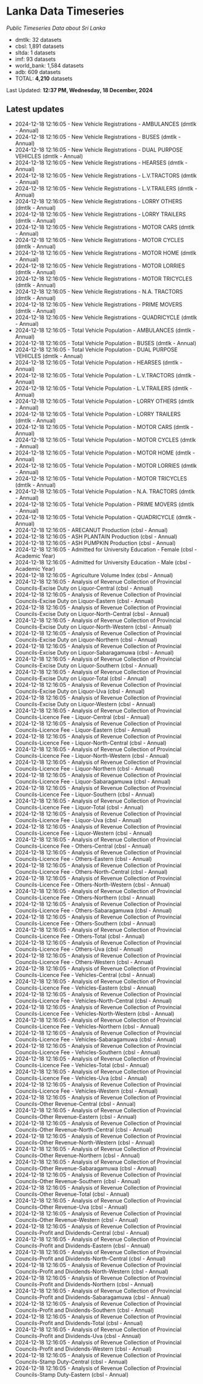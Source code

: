 # Lanka Data Timeseries
*Public Timeseries Data about Sri Lanka*

* dmtlk: 32 datasets
* cbsl: 1,891 datasets
* sltda: 1 datasets
* imf: 93 datasets
* world_bank: 1,584 datasets
* adb: 609 datasets
* TOTAL: **4,210** datasets

Last Updated: **12:37 PM, Wednesday, 18 December, 2024**

## Latest updates

* 2024-12-18 12:16:05 - New Vehicle Registrations - AMBULANCES (dmtlk - Annual)
* 2024-12-18 12:16:05 - New Vehicle Registrations - BUSES (dmtlk - Annual)
* 2024-12-18 12:16:05 - New Vehicle Registrations - DUAL PURPOSE VEHICLES (dmtlk - Annual)
* 2024-12-18 12:16:05 - New Vehicle Registrations - HEARSES (dmtlk - Annual)
* 2024-12-18 12:16:05 - New Vehicle Registrations - L.V.TRACTORS (dmtlk - Annual)
* 2024-12-18 12:16:05 - New Vehicle Registrations - L.V.TRAILERS (dmtlk - Annual)
* 2024-12-18 12:16:05 - New Vehicle Registrations - LORRY OTHERS (dmtlk - Annual)
* 2024-12-18 12:16:05 - New Vehicle Registrations - LORRY TRAILERS (dmtlk - Annual)
* 2024-12-18 12:16:05 - New Vehicle Registrations - MOTOR CARS (dmtlk - Annual)
* 2024-12-18 12:16:05 - New Vehicle Registrations - MOTOR CYCLES (dmtlk - Annual)
* 2024-12-18 12:16:05 - New Vehicle Registrations - MOTOR HOME (dmtlk - Annual)
* 2024-12-18 12:16:05 - New Vehicle Registrations - MOTOR LORRIES (dmtlk - Annual)
* 2024-12-18 12:16:05 - New Vehicle Registrations - MOTOR TRICYCLES (dmtlk - Annual)
* 2024-12-18 12:16:05 - New Vehicle Registrations - N.A. TRACTORS (dmtlk - Annual)
* 2024-12-18 12:16:05 - New Vehicle Registrations - PRIME MOVERS (dmtlk - Annual)
* 2024-12-18 12:16:05 - New Vehicle Registrations - QUADRICYCLE (dmtlk - Annual)
* 2024-12-18 12:16:05 - Total Vehicle Population - AMBULANCES (dmtlk - Annual)
* 2024-12-18 12:16:05 - Total Vehicle Population - BUSES (dmtlk - Annual)
* 2024-12-18 12:16:05 - Total Vehicle Population - DUAL PURPOSE VEHICLES (dmtlk - Annual)
* 2024-12-18 12:16:05 - Total Vehicle Population - HEARSES (dmtlk - Annual)
* 2024-12-18 12:16:05 - Total Vehicle Population - L.V.TRACTORS (dmtlk - Annual)
* 2024-12-18 12:16:05 - Total Vehicle Population - L.V.TRAILERS (dmtlk - Annual)
* 2024-12-18 12:16:05 - Total Vehicle Population - LORRY OTHERS (dmtlk - Annual)
* 2024-12-18 12:16:05 - Total Vehicle Population - LORRY TRAILERS (dmtlk - Annual)
* 2024-12-18 12:16:05 - Total Vehicle Population - MOTOR CARS (dmtlk - Annual)
* 2024-12-18 12:16:05 - Total Vehicle Population - MOTOR CYCLES (dmtlk - Annual)
* 2024-12-18 12:16:05 - Total Vehicle Population - MOTOR HOME (dmtlk - Annual)
* 2024-12-18 12:16:05 - Total Vehicle Population - MOTOR LORRIES (dmtlk - Annual)
* 2024-12-18 12:16:05 - Total Vehicle Population - MOTOR TRICYCLES (dmtlk - Annual)
* 2024-12-18 12:16:05 - Total Vehicle Population - N.A. TRACTORS (dmtlk - Annual)
* 2024-12-18 12:16:05 - Total Vehicle Population - PRIME MOVERS (dmtlk - Annual)
* 2024-12-18 12:16:05 - Total Vehicle Population - QUADRICYCLE (dmtlk - Annual)
* 2024-12-18 12:16:05 - ARECANUT Production (cbsl - Annual)
* 2024-12-18 12:16:05 - ASH PLANTAIN Production (cbsl - Annual)
* 2024-12-18 12:16:05 - ASH PUMPKIN Production (cbsl - Annual)
* 2024-12-18 12:16:05 - Admitted for University Education - Female (cbsl - Academic Year)
* 2024-12-18 12:16:05 - Admitted for University Education - Male (cbsl - Academic Year)
* 2024-12-18 12:16:05 - Agriculture Volume Index (cbsl - Annual)
* 2024-12-18 12:16:05 - Analysis of Revenue Collection of Provincial Councils-Excise Duty on Liquor-Central (cbsl - Annual)
* 2024-12-18 12:16:05 - Analysis of Revenue Collection of Provincial Councils-Excise Duty on Liquor-Eastern (cbsl - Annual)
* 2024-12-18 12:16:05 - Analysis of Revenue Collection of Provincial Councils-Excise Duty on Liquor-North-Central (cbsl - Annual)
* 2024-12-18 12:16:05 - Analysis of Revenue Collection of Provincial Councils-Excise Duty on Liquor-North-Western (cbsl - Annual)
* 2024-12-18 12:16:05 - Analysis of Revenue Collection of Provincial Councils-Excise Duty on Liquor-Northern (cbsl - Annual)
* 2024-12-18 12:16:05 - Analysis of Revenue Collection of Provincial Councils-Excise Duty on Liquor-Sabaragamuwa (cbsl - Annual)
* 2024-12-18 12:16:05 - Analysis of Revenue Collection of Provincial Councils-Excise Duty on Liquor-Southern (cbsl - Annual)
* 2024-12-18 12:16:05 - Analysis of Revenue Collection of Provincial Councils-Excise Duty on Liquor-Total (cbsl - Annual)
* 2024-12-18 12:16:05 - Analysis of Revenue Collection of Provincial Councils-Excise Duty on Liquor-Uva (cbsl - Annual)
* 2024-12-18 12:16:05 - Analysis of Revenue Collection of Provincial Councils-Excise Duty on Liquor-Western (cbsl - Annual)
* 2024-12-18 12:16:05 - Analysis of Revenue Collection of Provincial Councils-Licence Fee - Liquor-Central (cbsl - Annual)
* 2024-12-18 12:16:05 - Analysis of Revenue Collection of Provincial Councils-Licence Fee - Liquor-Eastern (cbsl - Annual)
* 2024-12-18 12:16:05 - Analysis of Revenue Collection of Provincial Councils-Licence Fee - Liquor-North-Central (cbsl - Annual)
* 2024-12-18 12:16:05 - Analysis of Revenue Collection of Provincial Councils-Licence Fee - Liquor-North-Western (cbsl - Annual)
* 2024-12-18 12:16:05 - Analysis of Revenue Collection of Provincial Councils-Licence Fee - Liquor-Northern (cbsl - Annual)
* 2024-12-18 12:16:05 - Analysis of Revenue Collection of Provincial Councils-Licence Fee - Liquor-Sabaragamuwa (cbsl - Annual)
* 2024-12-18 12:16:05 - Analysis of Revenue Collection of Provincial Councils-Licence Fee - Liquor-Southern (cbsl - Annual)
* 2024-12-18 12:16:05 - Analysis of Revenue Collection of Provincial Councils-Licence Fee - Liquor-Total (cbsl - Annual)
* 2024-12-18 12:16:05 - Analysis of Revenue Collection of Provincial Councils-Licence Fee - Liquor-Uva (cbsl - Annual)
* 2024-12-18 12:16:05 - Analysis of Revenue Collection of Provincial Councils-Licence Fee - Liquor-Western (cbsl - Annual)
* 2024-12-18 12:16:05 - Analysis of Revenue Collection of Provincial Councils-Licence Fee - Others-Central (cbsl - Annual)
* 2024-12-18 12:16:05 - Analysis of Revenue Collection of Provincial Councils-Licence Fee - Others-Eastern (cbsl - Annual)
* 2024-12-18 12:16:05 - Analysis of Revenue Collection of Provincial Councils-Licence Fee - Others-North-Central (cbsl - Annual)
* 2024-12-18 12:16:05 - Analysis of Revenue Collection of Provincial Councils-Licence Fee - Others-North-Western (cbsl - Annual)
* 2024-12-18 12:16:05 - Analysis of Revenue Collection of Provincial Councils-Licence Fee - Others-Northern (cbsl - Annual)
* 2024-12-18 12:16:05 - Analysis of Revenue Collection of Provincial Councils-Licence Fee - Others-Sabaragamuwa (cbsl - Annual)
* 2024-12-18 12:16:05 - Analysis of Revenue Collection of Provincial Councils-Licence Fee - Others-Southern (cbsl - Annual)
* 2024-12-18 12:16:05 - Analysis of Revenue Collection of Provincial Councils-Licence Fee - Others-Total (cbsl - Annual)
* 2024-12-18 12:16:05 - Analysis of Revenue Collection of Provincial Councils-Licence Fee - Others-Uva (cbsl - Annual)
* 2024-12-18 12:16:05 - Analysis of Revenue Collection of Provincial Councils-Licence Fee - Others-Western (cbsl - Annual)
* 2024-12-18 12:16:05 - Analysis of Revenue Collection of Provincial Councils-Licence Fee - Vehicles-Central (cbsl - Annual)
* 2024-12-18 12:16:05 - Analysis of Revenue Collection of Provincial Councils-Licence Fee - Vehicles-Eastern (cbsl - Annual)
* 2024-12-18 12:16:05 - Analysis of Revenue Collection of Provincial Councils-Licence Fee - Vehicles-North-Central (cbsl - Annual)
* 2024-12-18 12:16:05 - Analysis of Revenue Collection of Provincial Councils-Licence Fee - Vehicles-North-Western (cbsl - Annual)
* 2024-12-18 12:16:05 - Analysis of Revenue Collection of Provincial Councils-Licence Fee - Vehicles-Northern (cbsl - Annual)
* 2024-12-18 12:16:05 - Analysis of Revenue Collection of Provincial Councils-Licence Fee - Vehicles-Sabaragamuwa (cbsl - Annual)
* 2024-12-18 12:16:05 - Analysis of Revenue Collection of Provincial Councils-Licence Fee - Vehicles-Southern (cbsl - Annual)
* 2024-12-18 12:16:05 - Analysis of Revenue Collection of Provincial Councils-Licence Fee - Vehicles-Total (cbsl - Annual)
* 2024-12-18 12:16:05 - Analysis of Revenue Collection of Provincial Councils-Licence Fee - Vehicles-Uva (cbsl - Annual)
* 2024-12-18 12:16:05 - Analysis of Revenue Collection of Provincial Councils-Licence Fee - Vehicles-Western (cbsl - Annual)
* 2024-12-18 12:16:05 - Analysis of Revenue Collection of Provincial Councils-Other Revenue-Central (cbsl - Annual)
* 2024-12-18 12:16:05 - Analysis of Revenue Collection of Provincial Councils-Other Revenue-Eastern (cbsl - Annual)
* 2024-12-18 12:16:05 - Analysis of Revenue Collection of Provincial Councils-Other Revenue-North-Central (cbsl - Annual)
* 2024-12-18 12:16:05 - Analysis of Revenue Collection of Provincial Councils-Other Revenue-North-Western (cbsl - Annual)
* 2024-12-18 12:16:05 - Analysis of Revenue Collection of Provincial Councils-Other Revenue-Northern (cbsl - Annual)
* 2024-12-18 12:16:05 - Analysis of Revenue Collection of Provincial Councils-Other Revenue-Sabaragamuwa (cbsl - Annual)
* 2024-12-18 12:16:05 - Analysis of Revenue Collection of Provincial Councils-Other Revenue-Southern (cbsl - Annual)
* 2024-12-18 12:16:05 - Analysis of Revenue Collection of Provincial Councils-Other Revenue-Total (cbsl - Annual)
* 2024-12-18 12:16:05 - Analysis of Revenue Collection of Provincial Councils-Other Revenue-Uva (cbsl - Annual)
* 2024-12-18 12:16:05 - Analysis of Revenue Collection of Provincial Councils-Other Revenue-Western (cbsl - Annual)
* 2024-12-18 12:16:05 - Analysis of Revenue Collection of Provincial Councils-Profit and Dividends-Central (cbsl - Annual)
* 2024-12-18 12:16:05 - Analysis of Revenue Collection of Provincial Councils-Profit and Dividends-Eastern (cbsl - Annual)
* 2024-12-18 12:16:05 - Analysis of Revenue Collection of Provincial Councils-Profit and Dividends-North-Central (cbsl - Annual)
* 2024-12-18 12:16:05 - Analysis of Revenue Collection of Provincial Councils-Profit and Dividends-North-Western (cbsl - Annual)
* 2024-12-18 12:16:05 - Analysis of Revenue Collection of Provincial Councils-Profit and Dividends-Northern (cbsl - Annual)
* 2024-12-18 12:16:05 - Analysis of Revenue Collection of Provincial Councils-Profit and Dividends-Sabaragamuwa (cbsl - Annual)
* 2024-12-18 12:16:05 - Analysis of Revenue Collection of Provincial Councils-Profit and Dividends-Southern (cbsl - Annual)
* 2024-12-18 12:16:05 - Analysis of Revenue Collection of Provincial Councils-Profit and Dividends-Total (cbsl - Annual)
* 2024-12-18 12:16:05 - Analysis of Revenue Collection of Provincial Councils-Profit and Dividends-Uva (cbsl - Annual)
* 2024-12-18 12:16:05 - Analysis of Revenue Collection of Provincial Councils-Profit and Dividends-Western (cbsl - Annual)
* 2024-12-18 12:16:05 - Analysis of Revenue Collection of Provincial Councils-Stamp Duty-Central (cbsl - Annual)
* 2024-12-18 12:16:05 - Analysis of Revenue Collection of Provincial Councils-Stamp Duty-Eastern (cbsl - Annual)